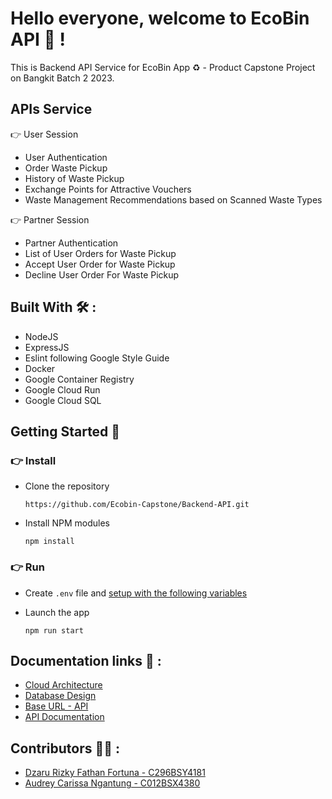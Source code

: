 # Hello everyone, welcome to EcoBin API 👋 !
This is Backend API Service for EcoBin App ♻️ - Product Capstone Project on Bangkit Batch 2 2023.

## APIs Service
👉 User Session
- User Authentication
- Order Waste Pickup
- History of Waste Pickup
- Exchange Points for Attractive Vouchers
- Waste Management Recommendations based on Scanned Waste Types

👉 Partner Session
- Partner Authentication
- List of User Orders for Waste Pickup
- Accept User Order for Waste Pickup
- Decline User Order For Waste Pickup

## Built With 🛠 :
- NodeJS
- ExpressJS
- Eslint following Google Style Guide
- Docker
- Google Container Registry
- Google Cloud Run
- Google Cloud SQL

## Getting Started 🤖

### 👉 Install
- Clone the repository

  ~~~
  https://github.com/Ecobin-Capstone/Backend-API.git
  ~~~

- Install NPM modules
  
  ~~~
  npm install
  ~~~

### 👉 Run
- Create `.env` file and [setup with the following variables](.env.example)
- Launch the app
  
  ~~~
  npm run start
  ~~~

## Documentation links 📝 :
- [Cloud Architecture](https://drive.google.com/file/d/11vhO58HDk_UwpZEwUiLRmVwL1VKsgW2z/view?usp=sharing)
- [Database Design](https://drive.google.com/drive/folders/1Tw0mEbaVTagB2iNScof-BAnyQAyGmDWm?usp=sharing)
- [Base URL - API]()
- [API Documentation]()

## Contributors 👨‍💻 :
- [Dzaru Rizky Fathan Fortuna - C296BSY4181](https://github.com/dzarurizkyy)
- [Audrey Carissa Ngantung - C012BSX4380](https://github.com/APinguist)

